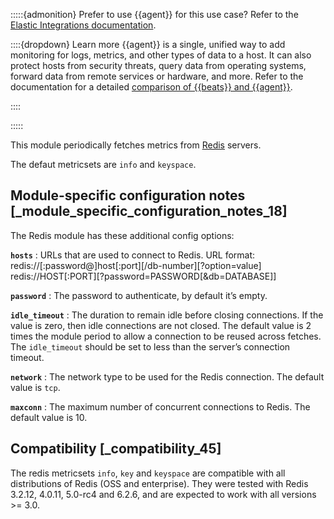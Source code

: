 :::::{admonition} Prefer to use {{agent}} for this use case?
Refer to the [Elastic Integrations documentation](integration-docs://reference/redis/index.md).

::::{dropdown} Learn more
{{agent}} is a single, unified way to add monitoring for logs, metrics, and other types of data to a host. It can also protect hosts from security threats, query data from operating systems, forward data from remote services or hardware, and more. Refer to the documentation for a detailed [comparison of {{beats}} and {{agent}}](docs-content://reference/fleet/index.md).

::::


:::::


This module periodically fetches metrics from [Redis](http://redis.io/) servers.

The defaut metricsets are `info` and `keyspace`.


## Module-specific configuration notes [_module_specific_configuration_notes_18]

The Redis module has these additional config options:

**`hosts`**
:   URLs that are used to connect to Redis. URL format: redis://[:password@]host[:port][/db-number][?option=value] redis://HOST[:PORT][?password=PASSWORD[&db=DATABASE]]

**`password`**
:   The password to authenticate, by default it’s empty.

**`idle_timeout`**
:   The duration to remain idle before closing connections. If the value is zero, then idle connections are not closed. The default value is 2 times the module period to allow a connection to be reused across fetches. The `idle_timeout` should be set to less than the server’s connection timeout.

**`network`**
:   The network type to be used for the Redis connection. The default value is `tcp`.

**`maxconn`**
:   The maximum number of concurrent connections to Redis. The default value is 10.


## Compatibility [_compatibility_45]

The redis metricsets `info`, `key` and `keyspace` are compatible with all distributions of Redis (OSS and enterprise). They were tested with Redis 3.2.12, 4.0.11, 5.0-rc4 and 6.2.6, and are expected to work with all versions >= 3.0.
